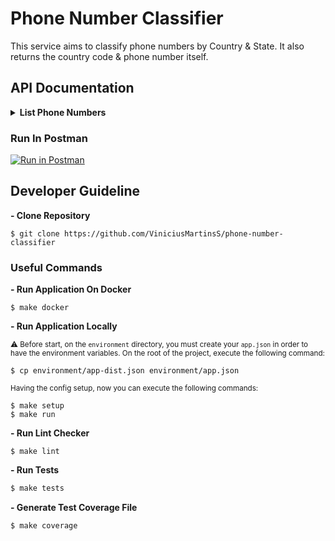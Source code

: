# Phone Number Classifier
This service aims to classify phone numbers by Country & State. It also returns the country code & phone number itself.

## API Documentation

<details>
  <summary><b>List Phone Numbers</b></summary>

  </br>

  > **Show all classified phone numbers**

  #### URL
  `/phone`

  #### Method
  `GET`

  ### Query Params
  `country`
  `state`

  #### Success Response
  ```json
  {
      "status": true,
      "result": [
          {
            "country": "Morocco",
            "state": "NOK",
            "countryCode": "+212",
            "PhoneNumber": "6007989253"
          }
      ]
  }
  ```

  #### Error Response
  ```json
  {
    "status": false,
    "message": "Internal Server Error Occurred. Please, get in touch with the support team."
  }
  ```

  #### Try it out
  ```bash
  curl --location --request GET 'localhost:8080/phone'
  ```

</details>

### Run In Postman
[![Run in Postman](https://run.pstmn.io/button.svg)](https://app.getpostman.com/run-collection/955776fb0c44d8d9235f)

## Developer Guideline

**- Clone Repository**
```
$ git clone https://github.com/ViniciusMartinsS/phone-number-classifier
```

### Useful Commands

**- Run Application On Docker**
```
$ make docker
```

**- Run Application Locally**

<sub>⚠️ Before start, on the `environment` directory, you must create your `app.json` in order to have the environment variables.
On the root of the project, execute the following command:</sup>
```
$ cp environment/app-dist.json environment/app.json
```

<sub> Having the config setup, now you can execute the following commands: <sub>

```
$ make setup
$ make run
```

**- Run Lint Checker**
```
$ make lint
```

**- Run Tests**
```bash
$ make tests
```

**- Generate Test Coverage File**
```bash
$ make coverage
```
